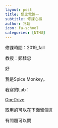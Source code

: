 ```yaml
---
layout: post
title: 類比電路一
subtitle: 修課心得
author: 兆廷
icon: fa-school
categories: [NTHU]
---
```


修課時間：2019_fall

教授：鄭桂忠

好

我是Spice Monkey。

我寫的Lab：

[OneDrive](https://msseed9-my.sharepoint.com/:f:/g/personal/17-jack_chen_msseed_idv_tw/EmAQEu2Te9FIhBbLqoEpEWAB6uomvbH2ST_Gt9SjjUr_2Q?e=0sG6Go)

取用的可以在下面留個言

有問題可以問

<br>
